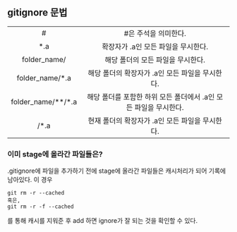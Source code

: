 ## gitignore 문법
|||  
|:---:|:---:|  
|#| #은 주석을 의미한다.|  
|*.a|확장자가 .a인 모든 파일을 무시한다.|  
|folder_name/|해당 폴더의 모든 파일을 무시한다.|  
|folder_name/*.a|해당 폴더의 확장자가 .a인 모든 파일을 무시한다.|  
|folder_name/**/*.a|해당 폴더를 포함한 하위 모든 폴더에서 .a인 모든 파일을 무시한다.|  
|/*.a|현재 폴더의 확장자가 .a인 모든 파일을 무시한다.|  


### 이미 stage에 올라간 파일들은?
.gitignore에 파일을 추가하기 전에 stage에 올라간 파일들은 캐시처리가 되어 기록에 남아있다. 이 경우 
```
git rm -r --cached  
혹은,  
git rm -r -f --cached
```
를 통해 캐시를 지워준 후 add 하면 ignore가 잘 되는 것을 확인할 수 있다.